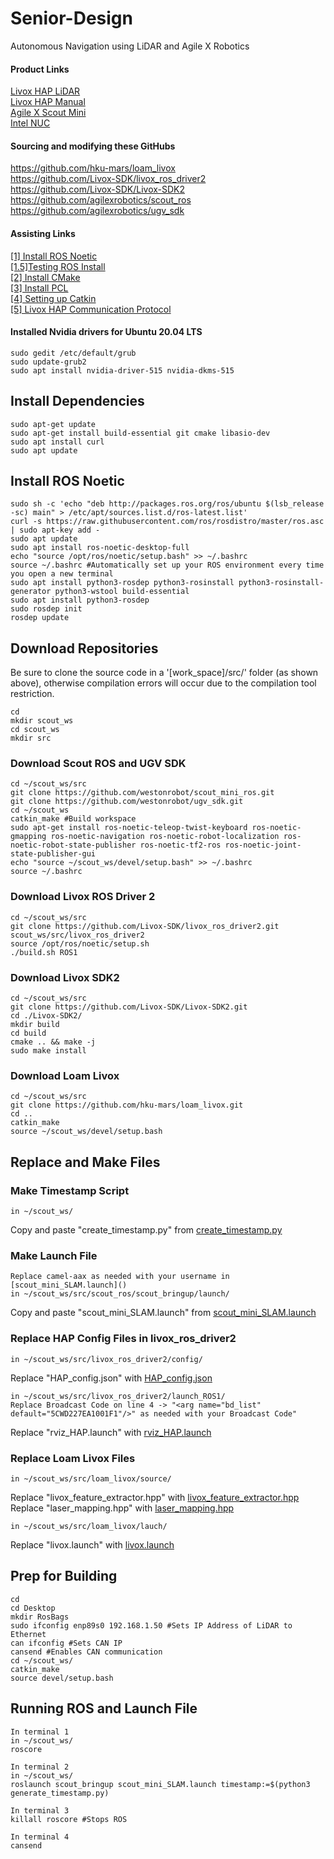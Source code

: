 # Senior-Design
Autonomous Navigation using LiDAR and Agile X Robotics

#### Product Links
[Livox HAP LiDAR](https://www.livoxtech.com/hap)  
[Livox HAP Manual](https://terra-1-g.djicdn.com/65c028cd298f4669a7f0e40e50ba1131/Livox%20HAP%20(TX)%20User%20Manual.pdf)  
[Agile X Scout Mini](https://global.agilex.ai/products/scout-mini)  
[Intel NUC](https://www.intel.com/content/www/us/en/products/sku/205073/intel-nuc-11-performance-kit-nuc11pahi7/specifications.html)  

#### Sourcing and modifying these GitHubs
https://github.com/hku-mars/loam_livox  
https://github.com/Livox-SDK/livox_ros_driver2  
https://github.com/Livox-SDK/Livox-SDK2  
https://github.com/agilexrobotics/scout_ros  
https://github.com/agilexrobotics/ugv_sdk  

#### Assisting Links
[[1] Install ROS Noetic](https://wiki.ros.org/noetic/Installation/Ubuntu)  
[[1.5]Testing ROS Install](https://wiki.ros.org/ROS/Tutorials)  
[[2] Install CMake](http://ceres-solver.org/installation.html)  
[[3] Install PCL](https://pointclouds.org/downloads/)  
[[4] Setting up Catkin](https://wiki.nps.edu/display/RC/Setting+up+a+ROS+package+from+Git)  
[[5] Livox HAP Communication Protocol](https://github.com/Livox-SDK/Livox-SDK2/wiki/Livox-SDK-Communication-Protocol-HAP(English))  

#### Installed Nvidia drivers for Ubuntu 20.04 LTS
```
sudo gedit /etc/default/grub
sudo update-grub2
sudo apt install nvidia-driver-515 nvidia-dkms-515
```

## Install Dependencies
```
sudo apt-get update
sudo apt-get install build-essential git cmake libasio-dev
sudo apt install curl
sudo apt update
```

## Install ROS Noetic
```
sudo sh -c 'echo "deb http://packages.ros.org/ros/ubuntu $(lsb_release -sc) main" > /etc/apt/sources.list.d/ros-latest.list'
curl -s https://raw.githubusercontent.com/ros/rosdistro/master/ros.asc | sudo apt-key add -
sudo apt update
sudo apt install ros-noetic-desktop-full
echo "source /opt/ros/noetic/setup.bash" >> ~/.bashrc
source ~/.bashrc #Automatically set up your ROS environment every time you open a new terminal
sudo apt install python3-rosdep python3-rosinstall python3-rosinstall-generator python3-wstool build-essential
sudo apt install python3-rosdep
sudo rosdep init
rosdep update
```

## Download Repositories
Be sure to clone the source code in a '[work_space]/src/' folder (as shown above), otherwise compilation errors will occur due to the compilation tool restriction.  
```
cd
mkdir scout_ws
cd scout_ws
mkdir src
```

### Download Scout ROS and UGV SDK
```
cd ~/scout_ws/src
git clone https://github.com/westonrobot/scout_mini_ros.git
git clone https://github.com/westonrobot/ugv_sdk.git
cd ~/scout_ws
catkin_make #Build workspace
sudo apt-get install ros-noetic-teleop-twist-keyboard ros-noetic-gmapping ros-noetic-navigation ros-noetic-robot-localization ros-noetic-robot-state-publisher ros-noetic-tf2-ros ros-noetic-joint-state-publisher-gui
echo "source ~/scout_ws/devel/setup.bash" >> ~/.bashrc
source ~/.bashrc
```

### Download Livox ROS Driver 2
```
cd ~/scout_ws/src
git clone https://github.com/Livox-SDK/livox_ros_driver2.git scout_ws/src/livox_ros_driver2
source /opt/ros/noetic/setup.sh
./build.sh ROS1
```

### Download Livox SDK2
```
cd ~/scout_ws/src
git clone https://github.com/Livox-SDK/Livox-SDK2.git
cd ./Livox-SDK2/
mkdir build
cd build
cmake .. && make -j
sudo make install
```

### Download Loam Livox
```
cd ~/scout_ws/src
git clone https://github.com/hku-mars/loam_livox.git
cd ..
catkin_make
source ~/scout_ws/devel/setup.bash
```

## Replace and Make Files

### Make Timestamp Script
```
in ~/scout_ws/
```
Copy and paste "create_timestamp.py" from [create_timestamp.py](https://github.com/rneddojr/Senior-Design/blob/e2a79f152e29b8d243bf4a20a389bbf67025c939/Modified%20Files/scout_ws/generate_timestamp.py)  

### Make Launch File
```
Replace camel-aax as needed with your username in [scout_mini_SLAM.launch]()
in ~/scout_ws/src/scout_ros/scout_bringup/launch/
```
Copy and paste "scout_mini_SLAM.launch" from [scout_mini_SLAM.launch](https://github.com/rneddojr/Senior-Design/blob/e2a79f152e29b8d243bf4a20a389bbf67025c939/Modified%20Files/scout_ros/scout_mini_SLAM.launch)  

### Replace HAP Config Files in livox_ros_driver2
```
in ~/scout_ws/src/livox_ros_driver2/config/
```
Replace "HAP_config.json" with [HAP_config.json](https://github.com/rneddojr/Senior-Design/blob/e2a79f152e29b8d243bf4a20a389bbf67025c939/Modified%20Files/livox_ros_driver2/HAP_config.json)  

```
in ~/scout_ws/src/livox_ros_driver2/launch_ROS1/
Replace Broadcast Code on line 4 -> "<arg name="bd_list" default="5CWD227EA1001F1"/>" as needed with your Broadcast Code"
```
Replace "rviz_HAP.launch" with [rviz_HAP.launch](https://github.com/rneddojr/Senior-Design/blob/e2a79f152e29b8d243bf4a20a389bbf67025c939/Modified%20Files/livox_ros_driver2/rviz_HAP.launch)  

### Replace Loam Livox Files
```
in ~/scout_ws/src/loam_livox/source/
```
Replace "livox_feature_extractor.hpp" with [livox_feature_extractor.hpp](https://github.com/rneddojr/Senior-Design/blob/7aa66395e12f355f1e93b3b16e21ab42f7f850e7/Modified%20Files/loam_livox/livox_feature_extractor.hpp)  
Replace "laser_mapping.hpp" with [laser_mapping.hpp](https://github.com/rneddojr/Senior-Design/blob/7aa66395e12f355f1e93b3b16e21ab42f7f850e7/Modified%20Files/loam_livox/laser_mapping.hpp)  
```
in ~/scout_ws/src/loam_livox/lauch/
```
Replace "livox.launch" with [livox.launch](https://github.com/rneddojr/Senior-Design/blob/7aa66395e12f355f1e93b3b16e21ab42f7f850e7/Modified%20Files/loam_livox/livox.launch)

## Prep for Building
```
cd
cd Desktop
mkdir RosBags
sudo ifconfig enp89s0 192.168.1.50 #Sets IP Address of LiDAR to Ethernet
can ifconfig #Sets CAN IP
cansend #Enables CAN communication
cd ~/scout_ws/
catkin_make
source devel/setup.bash
```

## Running ROS and Launch File
```
In terminal 1
in ~/scout_ws/
roscore
```

```
In terminal 2
in ~/scout_ws/
roslaunch scout_bringup scout_mini_SLAM.launch timestamp:=$(python3 generate_timestamp.py)
```

```
In terminal 3
killall roscore #Stops ROS
```

```
In terminal 4
cansend
```
